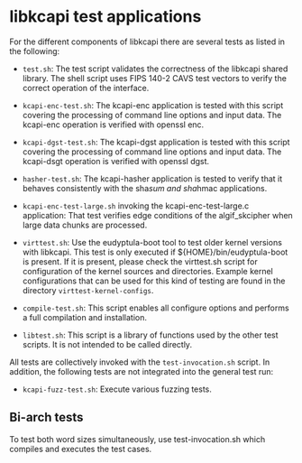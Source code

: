 libkcapi test applications
==========================

For the different components of libkcapi there are several tests
as listed in the following:

* `test.sh`: The test script validates the correctness of the
  libkcapi shared library. The shell script uses FIPS 140-2
  CAVS test vectors to verify the correct operation of the interface.

* `kcapi-enc-test.sh`: The kcapi-enc application is tested with
  this script covering the processing of command line options and
  input data. The kcapi-enc operation is verified with openssl enc.

* `kcapi-dgst-test.sh`: The kcapi-dgst application is tested with
  this script covering the processing of command line options and
  input data. The kcapi-dsgt operation is verified with openssl dgst.

* `hasher-test.sh`: The kcapi-hasher application is tested to verify
  that it behaves consistently with the sha*sum and sha*hmac
  applications.

* `kcapi-enc-test-large.sh` invoking the kcapi-enc-test-large.c application:
  That test verifies edge conditions of the algif_skcipher when large
  data chunks are processed.

* `virttest.sh`: Use the eudyptula-boot tool to test older kernel versions
  with libkcapi. This test is only executed if ${HOME}/bin/eudyptula-boot
  is present. If it is present, please check the virttest.sh script for
  configuration of the kernel sources and directories. Example kernel
  configurations that can be used for this kind of testing are found
  in the directory `virttest-kernel-configs`.

* `compile-test.sh`: This script enables all configure options and
  performs a full compilation and installation.

* `libtest.sh`: This script is a library of functions used by the other
  test scripts. It is not intended to be called directly.

All tests are collectively invoked with the `test-invocation.sh` script.
In addition, the following tests are not integrated into the general
test run:

* `kcapi-fuzz-test.sh`: Execute various fuzzing tests.

Bi-arch tests
-------------

To test both word sizes simultaneously, use test-invocation.sh which
compiles and executes the test cases.

